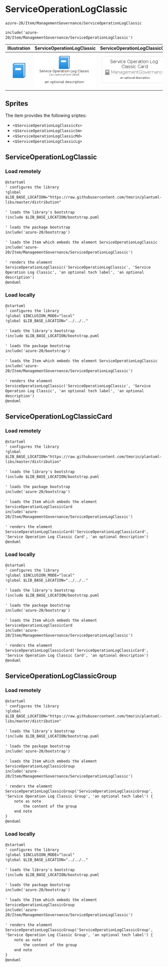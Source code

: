 # ServiceOperationLogClassic


```text
azure-20/Item/ManagementGovernance/ServiceOperationLogClassic
```

```text
include('azure-20/Item/ManagementGovernance/ServiceOperationLogClassic')
```



| Illustration | ServiceOperationLogClassic | ServiceOperationLogClassicCard | ServiceOperationLogClassicGroup |
| :---: | :---: | :---: | :---: |
| ![illustration for Illustration](../../../azure-20/Item/ManagementGovernance/ServiceOperationLogClassic.png) | ![illustration for ServiceOperationLogClassic](../../../azure-20/Item/ManagementGovernance/ServiceOperationLogClassic.Local.png) | ![illustration for ServiceOperationLogClassicCard](../../../azure-20/Item/ManagementGovernance/ServiceOperationLogClassicCard.Local.png) | ![illustration for ServiceOperationLogClassicGroup](../../../azure-20/Item/ManagementGovernance/ServiceOperationLogClassicGroup.Local.png) |



## Sprites
The item provides the following sriptes:

- `<$ServiceOperationLogClassicXs>`
- `<$ServiceOperationLogClassicSm>`
- `<$ServiceOperationLogClassicMd>`
- `<$ServiceOperationLogClassicLg>`





## ServiceOperationLogClassic

### Load remotely
```plantuml
@startuml
' configures the library
!global $LIB_BASE_LOCATION="https://raw.githubusercontent.com/tmorin/plantuml-libs/master/distribution"

' loads the library's bootstrap
!include $LIB_BASE_LOCATION/bootstrap.puml

' loads the package bootstrap
include('azure-20/bootstrap')

' loads the Item which embeds the element ServiceOperationLogClassic
include('azure-20/Item/ManagementGovernance/ServiceOperationLogClassic')

' renders the element
ServiceOperationLogClassic('ServiceOperationLogClassic', 'Service Operation Log Classic', 'an optional tech label', 'an optional description')
@enduml
```

### Load locally
```plantuml
@startuml
' configures the library
!global $INCLUSION_MODE="local"
!global $LIB_BASE_LOCATION="../../.."

' loads the library's bootstrap
!include $LIB_BASE_LOCATION/bootstrap.puml

' loads the package bootstrap
include('azure-20/bootstrap')

' loads the Item which embeds the element ServiceOperationLogClassic
include('azure-20/Item/ManagementGovernance/ServiceOperationLogClassic')

' renders the element
ServiceOperationLogClassic('ServiceOperationLogClassic', 'Service Operation Log Classic', 'an optional tech label', 'an optional description')
@enduml
```

## ServiceOperationLogClassicCard

### Load remotely
```plantuml
@startuml
' configures the library
!global $LIB_BASE_LOCATION="https://raw.githubusercontent.com/tmorin/plantuml-libs/master/distribution"

' loads the library's bootstrap
!include $LIB_BASE_LOCATION/bootstrap.puml

' loads the package bootstrap
include('azure-20/bootstrap')

' loads the Item which embeds the element ServiceOperationLogClassicCard
include('azure-20/Item/ManagementGovernance/ServiceOperationLogClassic')

' renders the element
ServiceOperationLogClassicCard('ServiceOperationLogClassicCard', 'Service Operation Log Classic Card', 'an optional description')
@enduml
```

### Load locally
```plantuml
@startuml
' configures the library
!global $INCLUSION_MODE="local"
!global $LIB_BASE_LOCATION="../../.."

' loads the library's bootstrap
!include $LIB_BASE_LOCATION/bootstrap.puml

' loads the package bootstrap
include('azure-20/bootstrap')

' loads the Item which embeds the element ServiceOperationLogClassicCard
include('azure-20/Item/ManagementGovernance/ServiceOperationLogClassic')

' renders the element
ServiceOperationLogClassicCard('ServiceOperationLogClassicCard', 'Service Operation Log Classic Card', 'an optional description')
@enduml
```

## ServiceOperationLogClassicGroup

### Load remotely
```plantuml
@startuml
' configures the library
!global $LIB_BASE_LOCATION="https://raw.githubusercontent.com/tmorin/plantuml-libs/master/distribution"

' loads the library's bootstrap
!include $LIB_BASE_LOCATION/bootstrap.puml

' loads the package bootstrap
include('azure-20/bootstrap')

' loads the Item which embeds the element ServiceOperationLogClassicGroup
include('azure-20/Item/ManagementGovernance/ServiceOperationLogClassic')

' renders the element
ServiceOperationLogClassicGroup('ServiceOperationLogClassicGroup', 'Service Operation Log Classic Group', 'an optional tech label') {
    note as note
        the content of the group
    end note
}
@enduml
```

### Load locally
```plantuml
@startuml
' configures the library
!global $INCLUSION_MODE="local"
!global $LIB_BASE_LOCATION="../../.."

' loads the library's bootstrap
!include $LIB_BASE_LOCATION/bootstrap.puml

' loads the package bootstrap
include('azure-20/bootstrap')

' loads the Item which embeds the element ServiceOperationLogClassicGroup
include('azure-20/Item/ManagementGovernance/ServiceOperationLogClassic')

' renders the element
ServiceOperationLogClassicGroup('ServiceOperationLogClassicGroup', 'Service Operation Log Classic Group', 'an optional tech label') {
    note as note
        the content of the group
    end note
}
@enduml
```

